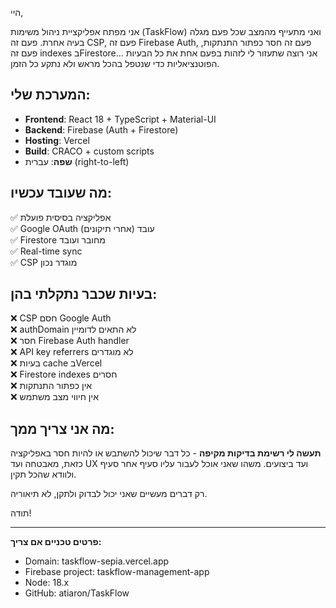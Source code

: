 היי,

אני מפתח אפליקציית ניהול משימות (TaskFlow) ואני מתעייף מהמצב שכל פעם מגלה בעיה אחרת. פעם זה CSP, פעם זה Firebase Auth, פעם זה חסר כפתור התנתקות, פעם זה indexes בFirestore... אני רוצה שתעזור לי לזהות בפעם אחת את כל הבעיות הפוטנציאליות כדי שנטפל בהכל מראש ולא נתקע כל הזמן.

## המערכת שלי:

- **Frontend**: React 18 + TypeScript + Material-UI
- **Backend**: Firebase (Auth + Firestore)
- **Hosting**: Vercel
- **Build**: CRACO + custom scripts
- **שפה**: עברית (right-to-left)

## מה שעובד עכשיו:

✅ אפליקציה בסיסית פועלת  
✅ Google OAuth עובד (אחרי תיקונים)  
✅ Firestore מחובר ועובד  
✅ Real-time sync  
✅ CSP מוגדר נכון

## בעיות שכבר נתקלתי בהן:

❌ CSP חסם Google Auth  
❌ authDomain לא התאים לדומיין  
❌ חסר Firebase Auth handler  
❌ API key referrers לא מוגדרים  
❌ בעיות cache בVercel  
❌ Firestore indexes חסרים  
❌ אין כפתור התנתקות  
❌ אין חיווי מצב משתמש

## מה אני צריך ממך:

**תעשה לי רשימת בדיקות מקיפה** - כל דבר שיכול להשתבש או להיות חסר באפליקציה כזאת, מאבטחה ועד UX ועד ביצועים. משהו שאני אוכל לעבור עליו סעיף אחר סעיף ולוודא שהכל תקין.

רק דברים מעשיים שאני יכול לבדוק ולתקן, לא תיאוריה.

תודה!

---

**פרטים טכניים אם צריך:**

- Domain: taskflow-sepia.vercel.app
- Firebase project: taskflow-management-app
- Node: 18.x
- GitHub: atiaron/TaskFlow
